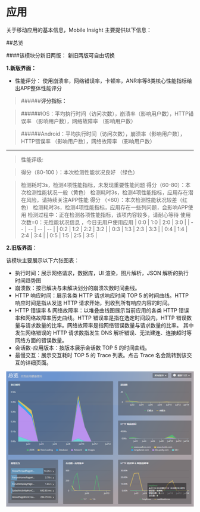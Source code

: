 # 应用

关于移动应用的基本信息，Mobile Insight 主要提供以下信息：


##总览 

####该模块分新旧两版：
新旧两版可自由切换


**1.新版界面：**
* 性能评分：
使用崩溃率，网络错误率，卡顿率，ANR率等8类核心性能指标给出APP整体性能评分

> ######**评分指标：**

>######IOS：平均执行时间（访问次数），崩溃率（影响用户数），HTTP错误率 （影响用户数），网络故障率 （影响用户数）

>######Android：平均执行时间（访问次数），崩溃率（影响用户数），HTTP错误率 （影响用户数），网络故障率 （影响用户数）
----
> 性能评级:

>得分（80-100 ）：本次检测性能状况良好 （绿色）

>检测耗时3s，检测4项性能指标，未发现重要性能问题
得分（60-80）：本次检测性能状况一般（黄色）
检测耗时3s，检测4项性能指标，应用存在潜在风险，请持续关注APP性能
得分 （<60）：本次检测性能状况较差（红色）
检测耗时3s，检测4项性能指标，应用存在一些列问题，会影响APP使用
检测过程中：正在检测各项性能指标，该项内容较多，请耐心等待
使用次数=0：无性能状况信息 ，今日无用户使用应用 
| 0:0 | 1:0 | 2:0 | 3:0 |
| -- | -- | -- | -- |
| 0:2 | 1:2 | 2:2 | 3:2 |
| 0:3 | 1:3 | 2:3 | 3:3 |
| 0:4 | 1:4 | 2:4 | 3:4 |
| 0:5 | 1:5 | 2:5 | 3:5 |


**2.旧版界面**：

该模块主要展示以下六张图表：


- 执行时间：展示网络请求，数据库，UI 渲染，图片解析，JSON 解析的执行时间趋势图
-  崩溃数：按已解决与未解决划分的崩溃次数时间曲线。
- HTTP 响应时间：展示各类 HTTP 请求响应时间 TOP 5 的时间曲线。HTTP 响应时间是指从发送 HTTP 请求开始，到收到所有响应内容的时间。
- HTTP 错误率 & 网络故障率：以堆叠曲线图展示当前应用的各类 HTTP 错误率和网络故障率历史曲线。HTTP 错误率是指在选定时间段内，HTTP 错误数量与请求数量的比率。网络故障率是指网络错误数量与请求数量的比率。
其中发生网络错误的 HTTP 请求数指发生 DNS 解析错误、无法建连、连接超时等网络方面的错误数量。
- 会话数-应用版本：按版本展示会话数 TOP 5 的时间曲线。
- 最慢交互：展示交互耗时 TOP 5 的 Trace 列表。点击 Trace 名会跳转到该交互的详细页面。

![](1.png)






